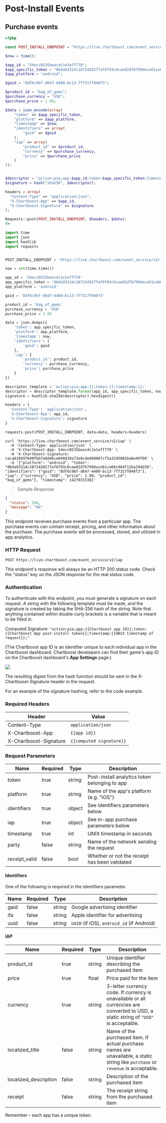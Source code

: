 # Post-Install Events

## Purchase events

```php
<?php

const POST_INSTALL_ENDPOINT = "https://live.chartboost.com/event_service/v2/iap";

$now = time();

$app_id = "54ecc0535beacdc1e1eff778";
$app_specific_token = "06da93314c187242827faf6f93c6cae82d76799dace61ce60c964f12ba29dd30";
$app_platform = "android";

$gaid = "8df6c9bf-d647-4400-bc13-7ff317f046f3";

$product_id = "bag_of_gems";
$purchase_currency = "USD";
$purchase_price = 1.99;

$data = json_encode(array(
	"token" => $app_specific_token,
	"platform" => $app_platform,
	"timestamp" => $now,
	"identifiers" => array(
		"gaid" => $gaid
	),
	"iap" => array(
		"product_id" => $product_id,
		"currency" => $purchase_currency,
		"price" => $purchase_price
	)
));


$descriptor = "action:pia;app:$app_id;token:$app_specific_token;timestamp:$now;";
$signature = hash("sha256", $descriptor);

headers = array(
  "Content-Type" => "application/json",
  "X-Chartboost-App" => $app_id,
  "X-Chartboost-Signature" => $signature
);

Requests::post(POST_INSTALL_ENDPOINT, $headers, $data);
?>
```

```python
import time
import json
import hashlib
import requests


POST_INSTALL_ENDPOINT = 'https://live.chartboost.com/event_service/v2/iap'

now = int(time.time())

app_id = '54ecc0535beacdc1e1eff778'
app_specific_token = '06da93314c187242827faf6f93c6cae82d76799dace61ce60c964f12ba29dd30'
app_platform = 'android'

gaid = '8df6c9bf-d647-4400-bc13-7ff317f046f3'

product_id = 'bag_of_gems'
purchase_currency = 'USD'
purchase_price = 1.99

data = json.dumps({
	'token': app_specific_token,
	'platform': app_platform,
	'timestamp': now,
	'identifiers': {
		'gaid': gaid
	},
	'iap': {
		'product_id': product_id,
		'currency': purchase_currency,
		'price': purchase_price
	}
})

descriptor_template = 'action:pia;app:{};token:{};timestamp:{};'
descriptor = descriptor_template.format(app_id, app_specific_token, now)
signature = hashlib.sha256(descriptor).hexdigest()

headers = {
  'Content-Type': 'application/json',
  'X-Chartboost-App': app_id,
  'X-Chartboost-Signature': signature
}

requests.post(POST_INSTALL_ENDPOINT, data=data, headers=headers)
```

```shell
curl 'https://live.chartboost.com/event_service/v2/iap' \
  -H 'Content-Type: application/json' \
  -H 'X-Chartboost-App: 54ecc0535beacdc1e1eff778' \
  -H 'X-Chartboost-Signature: caca610497640fbb7e8d46ce048d19a71e8cde09d067cf3a32450026a6e49f60' \
  -d '{"platform": "android", "token": "06da93314c187242827faf6f93c6cae82d76799dace61ce60c964f12ba29dd30", "identifiers": {"gaid": "8df6c9bf-d647-4400-bc13-7ff317f046f3"}, "iap": {"currency": "USD", "price": 1.99, "product_id": "bag_of_gems"}, "timestamp": 1427931538}'
```

> Sample Response

```json
{
  "status": 200,
  "message": "OK"
}
```

This endpoint receives purchase events from a particular app. The purchase events can contain receipt, pricing, and other information about the purchase. The purchase events will be processed, stored, and utilized in app analytics.

### HTTP Request

`POST https://live.chartboost.com/event_service/v2/iap`

<aside class="notice">
This endpoint's response will always be an HTTP 200 status code. Check the "status" key on the JSON response for the real status code.
</aside>

### Authentication

To authenticate with this endpoint, you must generate a signature on each request. A string with the following template must be made, and the signature is created by taking the SHA-256 hash of the string. Note that anything contained within double curly brackets is a variable that is meant to be filled in.

Computed Signature: `"action:pia;app:{{Chartboost app ID}};token:{{Chartboost App post-install token}};timestamp:{{UNIX timestamp of request}};"`

(The Chartboost app ID is an identifier unique to each individual app in the Chartboost dashboard. Chartboost developers can find their game's app ID on the Chartboost dashboard's **App Settings** page:)

<img src="https://s3.amazonaws.com/chartboost/help_assets/partners-app-id.jpg" />

The resulting digest from the hash function should be sent in the X-Chartboost-Signature header in the request.

For an example of the signature hashing, refer to the code example.


### Required Headers

Header                 | Value
----                   | -----
Content-Type           | `application/json`
X-Chartboost-App       | `{{app id}}`
X-Chartboost-Signature | `{{computed signature}}`

### Request Parameters

Name          | Required | Type   | Description
----          | -------- | ----   | -----------
token         | true     | string | Post-install analytics token belonging to app
platform      | true     | string | Name of the app's platform (e.g. "iOS")
identifiers   | true     | object | See identifiers parameters below
iap           | true     | object | See in-app purchase parameters below
timestamp     | true     | int    | UNIX timestamp in seconds
party         | false    | string | Name of the network sending the request
receipt_valid | false    | bool   | Whether or not the receipt has been validated

#### Identifiers

One of the following is required in the identifiers parameter.

Name          | Required | Type   | Description
----          | -------- | ----   | -----------
gaid          | false    | string | Google advertising identifier
ifa           | false    | string | Apple identifier for advertising
uuid          | false    | string | `UUID` (if iOS), `android_id` (if Android)

#### IAP

Name                    | Required | Type   | Description
----                    | -------- | ----   | -----------
product_id              | true     | string | Unique identifier describing the purchased item
price                   | true     | float  | Price paid for the item
currency                | true     | string | 3-letter currency code. If currency is unavailable or all currencies are converted to USD, a static string of <code>"USD"</code> is acceptable.
localized_title         | false    | string | Name of the purchased item. If actual purchase names are unavailable, a static string like <code>purchase</code> or <code>revenue</code> is acceptable.
localized_description   | false    | string | Description of the purchased item
receipt                 | false    | string | The receipt string from the purchased item


<aside class="success">
Remember &ndash; each app has a unique token.
</aside>